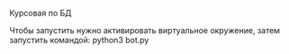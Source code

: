 Курсовая по БД

Чтобы запустить нужно активировать виртуальное окружение, затем запустить командой: python3 bot.py